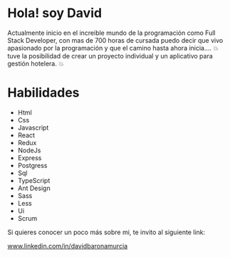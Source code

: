 # Hola! soy David 

Actualmente inicio en el increible mundo de la programación como Full Stack Developer, con mas de 700 horas de cursada puedo decir que vivo apasionado por la programación y que el camino hasta ahora inicia.... 
:collision: tuve la posibilidad de crear un proyecto individual y un aplicativo para gestión hotelera. :collision:

# Habilidades 

- Html  
- Css  
- Javascript
- React
- Redux
- NodeJs
- Express
- Postgress
- Sql
- TypeScript
- Ant Design
- Sass
- Less
- Ui
- Scrum

Si quieres conocer un poco más sobre mi, te invito al siguiente link:

  www.linkedin.com/in/davidbaronamurcia 
